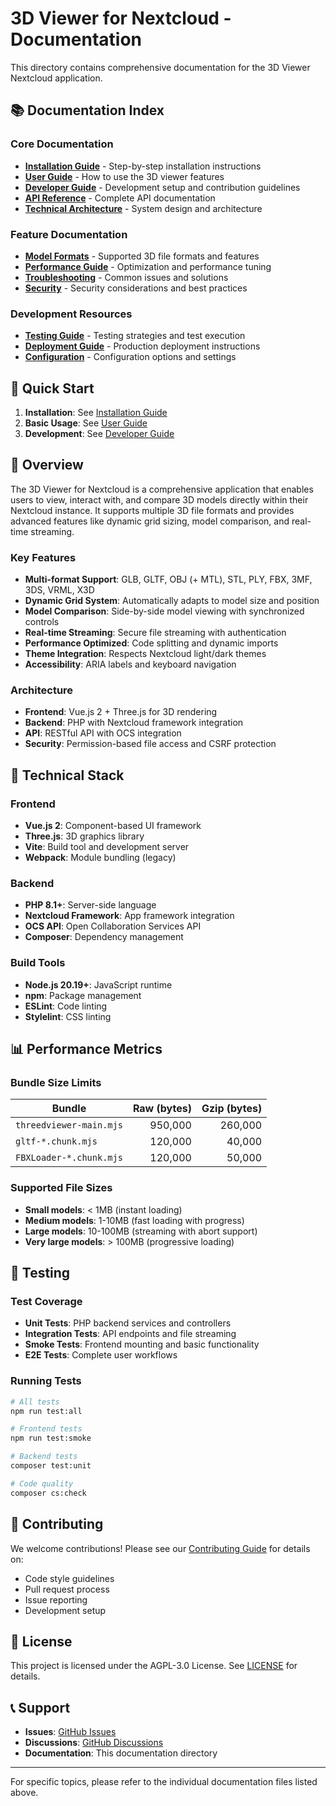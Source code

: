 # 3D Viewer for Nextcloud - Documentation

This directory contains comprehensive documentation for the 3D Viewer Nextcloud application.

## 📚 Documentation Index

### Core Documentation
- [**Installation Guide**](INSTALLATION.md) - Step-by-step installation instructions
- [**User Guide**](USER_GUIDE.md) - How to use the 3D viewer features
- [**Developer Guide**](DEVELOPER_GUIDE.md) - Development setup and contribution guidelines
- [**API Reference**](API_REFERENCE.md) - Complete API documentation
- [**Technical Architecture**](TECHNICAL_ARCHITECTURE.md) - System design and architecture

### Feature Documentation
- [**Model Formats**](MODEL_FORMATS.md) - Supported 3D file formats and features
- [**Performance Guide**](PERFORMANCE.md) - Optimization and performance tuning
- [**Troubleshooting**](TROUBLESHOOTING.md) - Common issues and solutions
- [**Security**](SECURITY.md) - Security considerations and best practices

### Development Resources
- [**Testing Guide**](TESTING.md) - Testing strategies and test execution
- [**Deployment Guide**](DEPLOYMENT.md) - Production deployment instructions
- [**Configuration**](CONFIGURATION.md) - Configuration options and settings

## 🚀 Quick Start

1. **Installation**: See [Installation Guide](INSTALLATION.md)
2. **Basic Usage**: See [User Guide](USER_GUIDE.md)
3. **Development**: See [Developer Guide](DEVELOPER_GUIDE.md)

## 📖 Overview

The 3D Viewer for Nextcloud is a comprehensive application that enables users to view, interact with, and compare 3D models directly within their Nextcloud instance. It supports multiple 3D file formats and provides advanced features like dynamic grid sizing, model comparison, and real-time streaming.

### Key Features
- **Multi-format Support**: GLB, GLTF, OBJ (+ MTL), STL, PLY, FBX, 3MF, 3DS, VRML, X3D
- **Dynamic Grid System**: Automatically adapts to model size and position
- **Model Comparison**: Side-by-side model viewing with synchronized controls
- **Real-time Streaming**: Secure file streaming with authentication
- **Performance Optimized**: Code splitting and dynamic imports
- **Theme Integration**: Respects Nextcloud light/dark themes
- **Accessibility**: ARIA labels and keyboard navigation

### Architecture
- **Frontend**: Vue.js 2 + Three.js for 3D rendering
- **Backend**: PHP with Nextcloud framework integration
- **API**: RESTful API with OCS integration
- **Security**: Permission-based file access and CSRF protection

## 🔧 Technical Stack

### Frontend
- **Vue.js 2**: Component-based UI framework
- **Three.js**: 3D graphics library
- **Vite**: Build tool and development server
- **Webpack**: Module bundling (legacy)

### Backend
- **PHP 8.1+**: Server-side language
- **Nextcloud Framework**: App framework integration
- **OCS API**: Open Collaboration Services API
- **Composer**: Dependency management

### Build Tools
- **Node.js 20.19+**: JavaScript runtime
- **npm**: Package management
- **ESLint**: Code linting
- **Stylelint**: CSS linting

## 📊 Performance Metrics

### Bundle Size Limits
| Bundle | Raw (bytes) | Gzip (bytes) |
|--------|------------:|-------------:|
| `threedviewer-main.mjs` | 950,000 | 260,000 |
| `gltf-*.chunk.mjs` | 120,000 | 40,000 |
| `FBXLoader-*.chunk.mjs` | 120,000 | 50,000 |

### Supported File Sizes
- **Small models**: < 1MB (instant loading)
- **Medium models**: 1-10MB (fast loading with progress)
- **Large models**: 10-100MB (streaming with abort support)
- **Very large models**: > 100MB (progressive loading)

## 🧪 Testing

### Test Coverage
- **Unit Tests**: PHP backend services and controllers
- **Integration Tests**: API endpoints and file streaming
- **Smoke Tests**: Frontend mounting and basic functionality
- **E2E Tests**: Complete user workflows

### Running Tests
```bash
# All tests
npm run test:all

# Frontend tests
npm run test:smoke

# Backend tests
composer test:unit

# Code quality
composer cs:check
```

## 🤝 Contributing

We welcome contributions! Please see our [Contributing Guide](CONTRIBUTING.md) for details on:
- Code style guidelines
- Pull request process
- Issue reporting
- Development setup

## 📄 License

This project is licensed under the AGPL-3.0 License. See [LICENSE](../LICENSE) for details.

## 📞 Support

- **Issues**: [GitHub Issues](https://github.com/your-username/3Dviewer-Nextcloud/issues)
- **Discussions**: [GitHub Discussions](https://github.com/your-username/3Dviewer-Nextcloud/discussions)
- **Documentation**: This documentation directory

---

For specific topics, please refer to the individual documentation files listed above.
